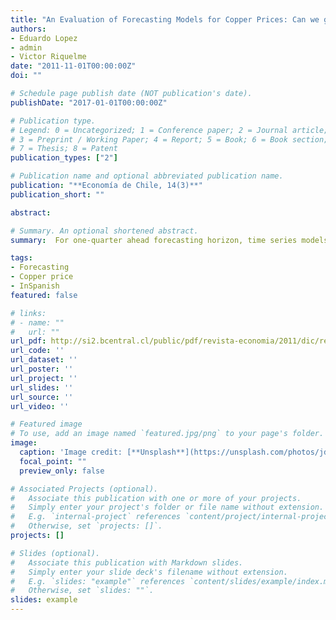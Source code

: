 ```yaml
---
title: "An Evaluation of Forecasting Models for Copper Prices: Can we go beyond an Autoregression?"
authors:
- Eduardo Lopez
- admin
- Victor Riquelme
date: "2011-11-01T00:00:00Z"
doi: ""

# Schedule page publish date (NOT publication's date).
publishDate: "2017-01-01T00:00:00Z"

# Publication type.
# Legend: 0 = Uncategorized; 1 = Conference paper; 2 = Journal article;
# 3 = Preprint / Working Paper; 4 = Report; 5 = Book; 6 = Book section;
# 7 = Thesis; 8 = Patent
publication_types: ["2"]

# Publication name and optional abbreviated publication name.
publication: "**Economía de Chile, 14(3)**"
publication_short: ""

abstract: 

# Summary. An optional shortened abstract.
summary:  For one-quarter ahead forecasting horizon, time series models are an appropriate choice, while for longer horizons the reduced-form models seem to be the most suitable.

tags:
- Forecasting
- Copper price
- InSpanish
featured: false

# links:
# - name: ""
#   url: ""
url_pdf: http://si2.bcentral.cl/public/pdf/revista-economia/2011/dic/recv14n3dic2011pp83-96.pdf
url_code: ''
url_dataset: ''
url_poster: ''
url_project: ''
url_slides: ''
url_source: ''
url_video: ''

# Featured image
# To use, add an image named `featured.jpg/png` to your page's folder. 
image:
  caption: 'Image credit: [**Unsplash**](https://unsplash.com/photos/jdD8gXaTZsc)'
  focal_point: ""
  preview_only: false

# Associated Projects (optional).
#   Associate this publication with one or more of your projects.
#   Simply enter your project's folder or file name without extension.
#   E.g. `internal-project` references `content/project/internal-project/index.md`.
#   Otherwise, set `projects: []`.
projects: []

# Slides (optional).
#   Associate this publication with Markdown slides.
#   Simply enter your slide deck's filename without extension.
#   E.g. `slides: "example"` references `content/slides/example/index.md`.
#   Otherwise, set `slides: ""`.
slides: example
---
```

